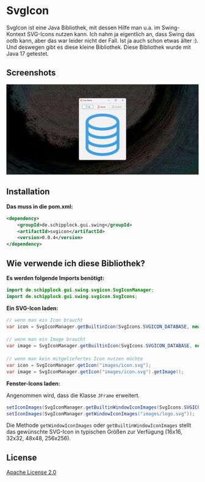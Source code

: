 # SvgIcon

SvgIcon ist eine Java Bibliothek, mit dessen Hilfe man u.a. im Swing-Kontext SVG-Icons nutzen kann.
Ich nahm ja eigentlich an, dass Swing das ootb kann, aber das war leider nicht der Fall.
Ist ja auch schon etwas älter :). Und deswegen gibt es diese kleine Bibliothek.
Diese Bibliothek wurde mit Java 17 getestet.

## Screenshots

![](screenshots/banner.png)

## Installation

**Das muss in die pom.xml:**

```xml
<dependency>
    <groupId>de.schipplock.gui.swing</groupId>
    <artifactId>svgicon</artifactId>
    <version>0.0.4</version>
</dependency>
```

## Wie verwende ich diese Bibliothek?

**Es werden folgende Imports benötigt:**

```java
import de.schipplock.gui.swing.svgicon.SvgIconManager;
import de.schipplock.gui.swing.svgicon.SvgIcons;
```

**Ein SVG-Icon laden:**

```java
// wenn man ein Icon braucht
var icon = SvgIconManager.getBuiltinIcon(SvgIcons.SVGICON_DATABASE, new Dimension(16, 16), "#419ee0");

// wenn man ein Image braucht
var image = SvgIconManager.getBuiltinIcon(SvgIcons.SVGICON_DATABASE, new Dimension(16, 16), "#419ee0").getImage();

// wenn man kein mitgeliefertes Icon nutzen möchte
var icon = SvgIconManager.getIcon("images/icon.svg");
var image = SvgIconManager.getIcon("images/icon.svg").getImage();
```

**Fenster-Icons laden:**

Angenommen wird, dass die Klasse `JFrame` erweitert.

```java
setIconImages(SvgIconManager.getBuiltinWindowIconImages(SvgIcons.SVGICON_DATABASE, "#d15000"));
setIconImages(SvgIconManager.getWindowIconImages("images/logo.svg"));
```

Die Methode `getWindowIconImages` oder `getBuiltinWindowIconImages` stellt das gewünschte SVG-Icon in typischen Größen zur Verfügung
(16x16, 32x32, 48x48, 256x256).

## License
[Apache License 2.0](https://choosealicense.com/licenses/apache-2.0/)